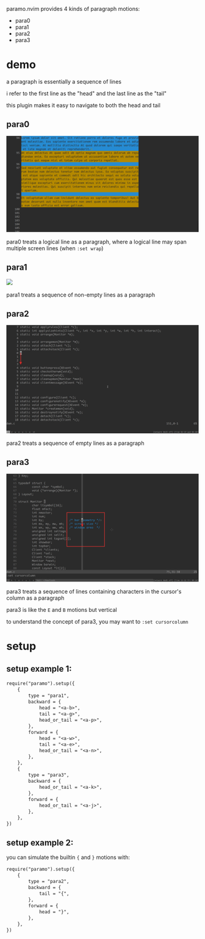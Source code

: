 paramo.nvim provides 4 kinds of paragraph motions:

- para0
- para1
- para2
- para3

# demo

a paragraph is essentially a sequence of lines

i refer to the first line as the "head" and the last line as the "tail"

this plugin makes it easy to navigate to both the head and tail

## para0

![](assets/para0.png)

para0 treats a logical line as a paragraph, where a logical line may span multiple screen lines (when `:set wrap`)

## para1

![](assets/para1.png)

para1 treats a sequence of non-empty lines as a paragraph

## para2

![](assets/para2.png)

para2 treats a sequence of empty lines as a paragraph

## para3

![](assets/para3.png)

para3 treats a sequence of lines containing characters in the cursor's column as a paragraph

para3 is like the `E` and `B` motions but vertical

to understand the concept of para3, you may want to `:set cursorcolumn`

# setup

## setup example 1:

```
require("paramo").setup({
	{
		type = "para1",
		backward = {
			head = "<a-b>",
			tail = "<a-g>",
			head_or_tail = "<a-p>",
		},
		forward = {
			head = "<a-w>",
			tail = "<a-e>",
			head_or_tail = "<a-n>",
		},
	},
	{
		type = "para3",
		backward = {
			head_or_tail = "<a-k>",
		},
		forward = {
			head_or_tail = "<a-j>",
		},
	},
})
```

## setup example 2:

you can simulate the builtin `{` and `}` motions with:

```
require("paramo").setup({
	{
		type = "para2",
		backward = {
			tail = "{",
		},
		forward = {
			head = "}",
		},
	},
})
```
